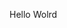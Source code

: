 Hello Wolrd



































































































































































































































































































































































































































































































































































































































































































































































































































































































































































































































































































































































































































































































































































































































































































































































































































































































































































































































































































































































































































































































































































































































































































































































































































































































































































































































































































































































































































































































































































































































































































































































































































































































































































































































































































































































































































































































































































































































































































































































































































































































































































































































































































